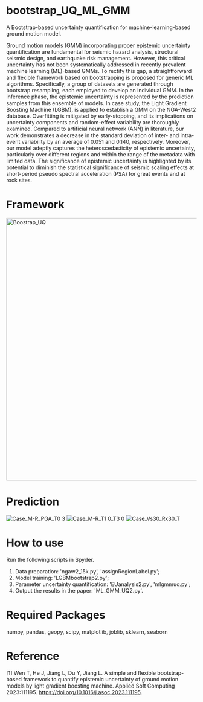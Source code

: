 # bootstrap_UQ_ML_GMM

A Bootstrap-based uncertainty quantification for machine-learning-based ground motion model.

Ground motion models (GMM) incorporating proper epistemic uncertainty quantification are fundamental for seismic hazard analysis, structural seismic design, and earthquake risk management. However, this critical uncertainty has not been systematically addressed in recently prevalent machine learning (ML)-based GMMs. To rectify this gap, a straightforward and flexible framework based on bootstrapping is proposed for generic ML algorithms. Specifically, a group of datasets are generated through bootstrap resampling, each employed to develop an individual GMM. In the inference phase, the epistemic uncertainty is represented by the prediction samples from this ensemble of models. In case study, the Light Gradient Boosting Machine (LGBM), is applied to establish a GMM on the NGA-West2 database. Overfitting is mitigated by early-stopping, and its implications on uncertainty components and random-effect variability are thoroughly examined. Compared to artificial neural network (ANN) in literature, our work demonstrates a decrease in the standard deviation of inter- and intra-event variability by an average of 0.051 and 0.140, respectively. Moreover, our model adeptly captures the heteroscedasticity of epistemic uncertainty, particularly over different regions and within the range of the metadata with limited data. The significance of epistemic uncertainty is highlighted by its potential to diminish the statistical significance of seismic scaling effects at short-period pseudo spectral acceleration (PSA) for great events and at rock sites.

# Framework

<img width="695" alt="Boostrap_UQ" src="https://github.com/user-attachments/assets/441e90db-e0a5-40ec-a00a-4d869fb1b9dc">

# Prediction

![Case_M-R_PGA_T0 3](https://github.com/user-attachments/assets/0110c1f2-31bd-46be-b18f-6b98334040df)
![Case_M-R_T1 0_T3 0](https://github.com/user-attachments/assets/7ba9a97e-04e7-4053-bd91-061fc1ae1b16)
![Case_Vs30_Rx30_T](https://github.com/user-attachments/assets/7159045b-66af-45c8-a09d-365e0c712435)

# How to use

Run the following scripts in Spyder.

1) Data preparation: 'ngaw2_15k.py', 'assignRegionLabel.py';
2) Model training: 'LGBMbootstrap2.py';
3) Parameter uncertainty quantification: 'EUanalysis2.py', 'mlgmmuq.py';
4) Output the results in the paper: 'ML_GMM_UQ2.py'.

# Required Packages

numpy, pandas, geopy, scipy, matplotlib, joblib, sklearn, seaborn

# Reference

[1] Wen T, He J, Jiang L, Du Y, Jiang L. A simple and flexible bootstrap-based framework to quantify epistemic uncertainty of ground motion models by light gradient boosting machine. Applied Soft Computing 2023:111195. https://doi.org/10.1016/j.asoc.2023.111195.
